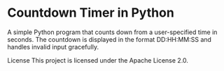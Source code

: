 # Countdown Timer in Python
A simple Python program that counts down from a user-specified time in seconds. The countdown is displayed in the format DD:HH:MM:SS and handles invalid input gracefully.

License
This project is licensed under the Apache License 2.0.
